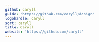 ```yaml
---
github: caryll
guide: 'https://github.com/caryll/design'
logohandle: caryll
sort: caryll
title: Caryll
website: 'https://github.com/caryll'
---
```

